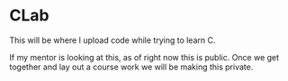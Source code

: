 # CLab


This will be where I upload code while trying to learn C.

If my mentor is looking at this, as of right now this is public. Once we get together and lay out a course work we will be making this private.
